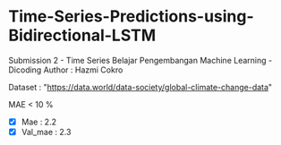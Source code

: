 # Time-Series-Predictions-using-Bidirectional-LSTM
Submission 2 - Time Series Belajar Pengembangan Machine Learning - Dicoding
Author : Hazmi Cokro

Dataset : "https://data.world/data-society/global-climate-change-data"

MAE < 10 %
- [x] Mae     : 2.2 
- [x] Val_mae : 2.3
